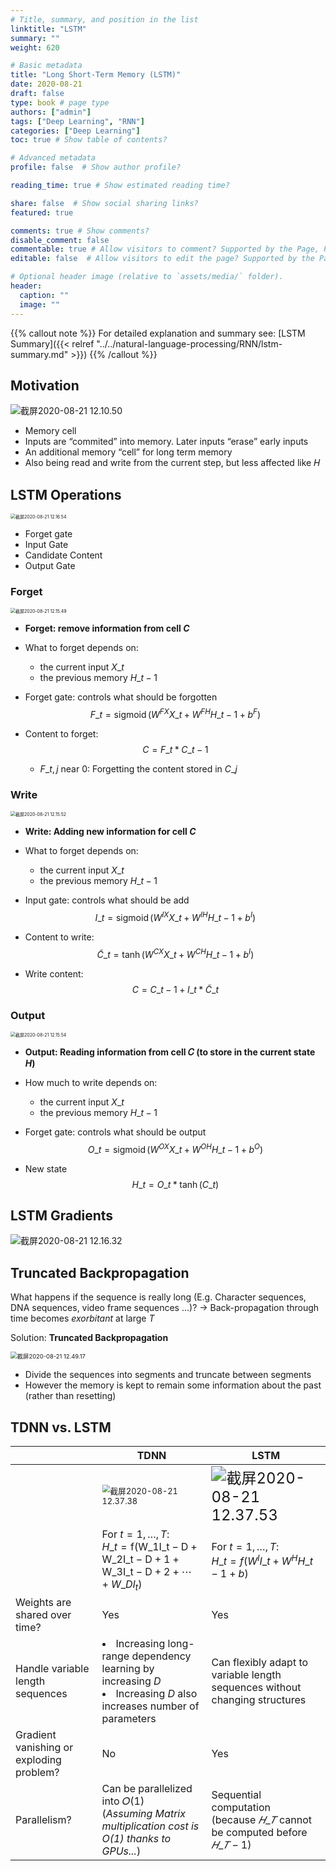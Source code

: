 ```yaml
---
# Title, summary, and position in the list
linktitle: "LSTM"
summary: ""
weight: 620

# Basic metadata
title: "Long Short-Term Memory (LSTM)"
date: 2020-08-21
draft: false
type: book # page type
authors: ["admin"]
tags: ["Deep Learning", "RNN"]
categories: ["Deep Learning"]
toc: true # Show table of contents?

# Advanced metadata
profile: false  # Show author profile?

reading_time: true # Show estimated reading time?

share: false  # Show social sharing links?
featured: true

comments: true # Show comments?
disable_comment: false
commentable: true # Allow visitors to comment? Supported by the Page, Post, and Docs content types.
editable: false  # Allow visitors to edit the page? Supported by the Page, Post, and Docs content types.

# Optional header image (relative to `assets/media/` folder).
header:
  caption: ""
  image: ""
---
```


{{% callout note %}}
For detailed explanation and summary see: [LSTM Summary]({{< relref "../../natural-language-processing/RNN/lstm-summary.md" >}})
{{% /callout %}}

## Motivation

![截屏2020-08-21 12.10.50](https://raw.githubusercontent.com/EckoTan0804/upic-repo/master/uPic/截屏2020-08-21%2012.10.50.png)

- Memory cell
- Inputs are “commited” into memory. Later inputs “erase” early inputs
- An additional memory “cell” for long term memory
- Also being read and write from the current step, but less affected like 𝐻

## LSTM Operations

<img src="https://raw.githubusercontent.com/EckoTan0804/upic-repo/master/uPic/截屏2020-08-21%2012.16.54.png" alt="截屏2020-08-21 12.16.54" style="zoom:50%;" />

- Forget gate
- Input Gate
- Candidate Content
- Output Gate

### Forget

<img src="https://raw.githubusercontent.com/EckoTan0804/upic-repo/master/uPic/截屏2020-08-21%2012.15.49.png" alt="截屏2020-08-21 12.15.49" style="zoom:50%;" />

- **Forget: remove information from cell $C$**
- What to forget depends on: 
  - the current input $X\_t$ 
  - the previous memory $H\_{t-1}$

- Forget gate: controls what should be forgotten
  $$
  F\_{t}=\operatorname{sigmoid}\left(W^{F X} X\_{t}+W^{F H} H\_{t-1}+b^{F}\right)
  $$

- Content to forget:
  $$
  C = F\_t * C\_{t-1}
  $$

  - $F\_{t,j}$ near 0: Forgetting the content stored in $C\_j$

### Write

<img src="https://raw.githubusercontent.com/EckoTan0804/upic-repo/master/uPic/截屏2020-08-21 12.15.52.png" alt="截屏2020-08-21 12.15.52" style="zoom:50%;" />

- **Write: Adding new information for cell $C$**

- What to forget depends on: 

  - the current input $X\_t$ 
  - the previous memory $H\_{t-1}$

- Input gate: controls what should be add
  $$
  I\_{t}=\operatorname{sigmoid}\left(W^{I X} X\_{t}+W^{I H} H\_{t-1}+b^{I}\right)
  $$

- Content to write:
  $$
  \tilde{C}\_{t}=\tanh \left(W^{C X} X\_{t}+W^{C H} H\_{t-1}+b^{I}\right)
  $$

- Write content:
  $$
  C=C\_{t-1}+I\_{t} * \tilde{C}\_{t}
  $$

### Output

<img src="https://raw.githubusercontent.com/EckoTan0804/upic-repo/master/uPic/截屏2020-08-21%2012.15.54.png" alt="截屏2020-08-21 12.15.54" style="zoom:50%;" />

- **Output: Reading information from cell 𝐶 (to store in the current state $H$)**

- How much to write depends on:

  - the current input $X\_t$ 
  - the previous memory $H\_{t-1}$

- Forget gate: controls what should be output
  $$
  O\_{t}=\operatorname{sigmoid}\left(W^{OX} X\_{t}+W^{OH} H\_{t-1}+b^{O}\right)
  $$

- New state
  $$
  H\_t = O\_t * \operatorname{tanh}(C\_t)
  $$
  

## LSTM Gradients

![截屏2020-08-21 12.16.32](https://raw.githubusercontent.com/EckoTan0804/upic-repo/master/uPic/截屏2020-08-21%2012.16.32.png)

## Truncated Backpropagation

What happens if the sequence is really long (E.g. Character sequences, DNA sequences, video frame sequences ...)?
$\to$ Back-propagation through time becomes *exorbitant* at large $T$

Solution: **Truncated Backpropagation**

<img src="https://raw.githubusercontent.com/EckoTan0804/upic-repo/master/uPic/截屏2020-08-21%2012.49.17.png" alt="截屏2020-08-21 12.49.17" style="zoom: 67%;" />

- Divide the sequences into segments and truncate between segments 
- However the memory is kept to remain some information about the past (rather than resetting)

## TDNN vs. LSTM

|                                          | TDNN                                                         | LSTM                                                         |
| ---------------------------------------- | ------------------------------------------------------------ | ------------------------------------------------------------ |
|                                          | <img src="https://raw.githubusercontent.com/EckoTan0804/upic-repo/master/uPic/截屏2020-08-21%2012.37.38.png" alt="截屏2020-08-21 12.37.38" style="zoom:80%;" /> | <img src="https://raw.githubusercontent.com/EckoTan0804/upic-repo/master/uPic/截屏2020-08-21%2012.37.53.png" alt="截屏2020-08-21 12.37.53" style="zoom:150%;" /> |
|                                          | For $t = 1,\dots, T$:<br />$H\_{t}=\mathrm{f}\left(\mathrm{W}\_{1} \mathrm{I}\_{\mathrm{t}-\mathrm{D}}+\mathrm{W}\_{2} \mathrm{I}\_{\mathrm{t}-\mathrm{D}+1}+\mathrm{W}\_{3} \mathrm{I}\_{\mathrm{t}-\mathrm{D}+2}+\cdots+W\_{D} I_{t}\right)$ | For $t = 1,\dots, T$:<br />$H\_{t}=f\left(W^{I} I\_{t}+W^{H} H\_{t-1}+b\right)$ |
| Weights are shared over time?            | Yes                                                          | Yes                                                          |
| Handle variable length sequences         | <li>Increasing long-range dependency learning by increasing $D$ <br /><li>Increasing $D$ also increases number of parameters | Can flexibly adapt to variable length sequences without changing structures |
| Gradient vanishing or exploding problem? | No                                                           | Yes                                                          |
| Parallelism?                             | Can be parallelized into 𝑂(1)<br />(*Assuming Matrix multiplication cost is O(1) thanks to GPUs...*) | Sequential computation<br />(because $𝐻\_𝑇$ cannot be computed before $𝐻\_{𝑇−1}$) |

